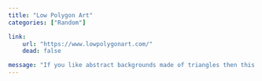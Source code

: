 ```yaml
---
title: "Low Polygon Art"
categories: ["Random"]

link:
    url: "https://www.lowpolygonart.com/"
    dead: false

message: "If you like abstract backgrounds made of triangles then this is for you"
---
```

